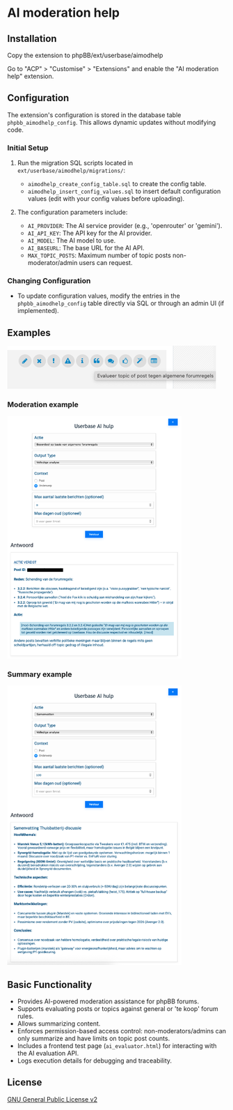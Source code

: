 # AI moderation help

## Installation

Copy the extension to phpBB/ext/userbase/aimodhelp

Go to "ACP" > "Customise" > "Extensions" and enable the "AI moderation help" extension.

## Configuration

The extension's configuration is stored in the database table `phpbb_aimodhelp_config`. This allows dynamic updates without modifying code.

### Initial Setup

1. Run the migration SQL scripts located in `ext/userbase/aimodhelp/migrations/`:
   - `aimodhelp_create_config_table.sql` to create the config table.
   - `aimodhelp_insert_config_values.sql` to insert default configuration values (edit with your config values before uploading).

2. The configuration parameters include:
   - `AI_PROVIDER`: The AI service provider (e.g., 'openrouter' or 'gemini').
   - `AI_API_KEY`: The API key for the AI provider.
   - `AI_MODEL`: The AI model to use.
   - `AI_BASEURL`: The base URL for the AI API.
   - `MAX_TOPIC_POSTS`: Maximum number of topic posts non-moderator/admin users can request.

### Changing Configuration

- To update configuration values, modify the entries in the `phpbb_aimodhelp_config` table directly via SQL or through an admin UI (if implemented).

## Examples
<img src="doc/images/Screenshot 2025-06-09 at 10.24.57.png" />

### Moderation example
<img src="doc/images/Screenshot 2025-06-08 at 21.27.15.png" width="400" />

### Summary example
<img src="doc/images/Screenshot 2025-06-09 at 06.26.11.png" width="400" />

## Basic Functionality

- Provides AI-powered moderation assistance for phpBB forums.
- Supports evaluating posts or topics against general or 'te koop' forum rules.
- Allows summarizing content.
- Enforces permission-based access control: non-moderators/admins can only summarize and have limits on topic post counts.
- Includes a frontend test page (`ai_evaluator.html`) for interacting with the AI evaluation API.
- Logs execution details for debugging and traceability.

## License

[GNU General Public License v2](userbase/aimodhelp/license.txt)
